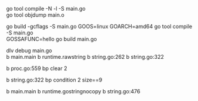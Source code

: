 go tool compile -N -l -S main.go  
go tool objdump main.o 

go build -gcflags -S main.go
 GOOS=linux GOARCH=amd64 go tool compile -S main.go   
GOSSAFUNC=hello go build main.go  

dlv debug main.go  
b main.main
b runtime.rawstring
b string.go:262
b string.go:322

b proc.go:559
bp
clear 2

b string.go:322
bp
condition 2 size==9


b main.main
b runtime.gostringnocopy
b string.go:476
